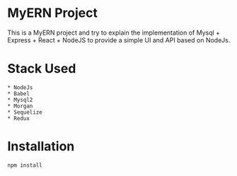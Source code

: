 # MyERN Project
This is a MyERN project and try to explain the implementation of Mysql + Express + React + NodeJS to provide a simple UI and API based on NodeJs.

# Stack Used
    * NodeJs
    * Babel
    * Mysql2
    * Morgan
    * Sequelize
    * Redux

# Installation

    npm install